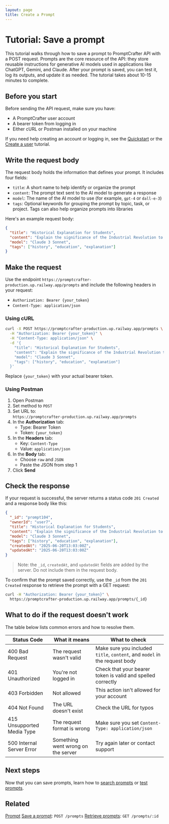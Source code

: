 ```yaml
---
layout: page
title: Create a Prompt
---
```


# Tutorial: Save a prompt

This tutorial walks through how to save a prompt to PromptCrafter API with a POST request. Prompts are the core resource of the API: they store reusable instructions for generative AI models used in applications like ChatGPT, Gemini, and Claude. After your prompt is saved, you can test it, log its outputs, and update it as needed. The tutorial takes about 10-15 minutes to complete.

## Before you start

Before sending the API request, make sure you have:

- A PromptCrafter user account  
- A bearer token from logging in  
- Either cURL or Postman installed on your machine  

If you need help creating an account or logging in, see the [Quickstart](../quickstart.md) or the [Create a user](create-user.md) tutorial.

## Write the request body

The request body holds the information that defines your prompt. It includes four fields:

- `title`: A short name to help identify or organize the prompt  
- `content`: The prompt text sent to the AI model to generate a response  
- `model`: The name of the AI model to use (for example, `gpt-4` or `dall-e-3`)  
- `tags`: Optional keywords for grouping the prompt by topic, task, or project. Tags can also help organize prompts into libraries

Here's an example request body:

```json
{
  "title": "Historical Explanation for Students",
  "content": "Explain the significance of the Industrial Revolution to high school students using clear, accessible language. Include at least two key inventions and describe how these changes affected daily life in Europe and America.",
  "model": "Claude 3 Sonnet",
  "tags": ["history", "education", "explanation"]
}
```

## Make the request

Use the endpoint `https://promptcrafter-production.up.railway.app/prompts` and include the following headers in your request:
- `Authorization: Bearer {your_token}`
- `Content-Type: application/json`

### Using cURL

```bash
curl -X POST https://promptcrafter-production.up.railway.app/prompts \
  -H "Authorization: Bearer {your_token}" \
  -H "Content-Type: application/json" \
  -d '{
    "title": "Historical Explanation for Students",
    "content": "Explain the significance of the Industrial Revolution to high school students using clear, accessible language. Include at least two key inventions and describe how these changes affected daily life in Europe and America.",
    "model": "Claude 3 Sonnet",
    "tags": ["history", "education", "explanation"]
  }'
```

Replace `{your_token}` with your actual bearer token.

### Using Postman

1. Open Postman
2. Set method to `POST`
3. Set URL to:  
   `https://promptcrafter-production.up.railway.app/prompts`
4. In the **Authorization** tab:
   - Type: Bearer Token
   - Token: `{your_token}`
5. In the **Headers** tab:
   - Key: `Content-Type`
   - Value: `application/json`
6. In the **Body** tab:
   - Choose `raw` and `JSON`
   - Paste the JSON from step 1
7. Click **Send**

## Check the response

If your request is successful, the server returns a status code `201 Created` and a response body like this:

```json
{
  "_id": "prompt104",
  "ownerId": "user7",
  "title": "Historical Explanation for Students",
  "content": "Explain the significance of the Industrial Revolution to high school students using clear, accessible language. Include at least two key inventions and describe how these changes affected daily life in Europe and America.",
  "model": "Claude 3 Sonnet",
  "tags": ["history", "education", "explanation"],
  "createdAt": "2025-06-20T13:03:00Z",
  "updatedAt": "2025-06-20T13:03:00Z"
}
```

> Note: the `_id`, `createdAt`, and `updatedAt` fields are added by the server. Do not include them in the request body.

To confirm that the prompt saved correctly, use the `_id` from the `201 Created` response to retrieve the prompt with a GET request:

```bash
curl -H "Authorization: Bearer {your_token}" \
  https://promptcrafter-production.up.railway.app/prompts/{_id}
```

## What to do if the request doesn't work

The table below lists common errors and how to resolve them.

| Status Code                | What it means                  | What to check                                             |
|---------------------------|--------------------------------|-----------------------------------------------------------|
| 400 Bad Request           | The request wasn't valid      | Make sure you included `title`, `content`, and `model` in the request body |
| 401 Unauthorized          | You're not logged in           | Check that your bearer token is valid and spelled correctly |
| 403 Forbidden             | Not allowed                    | This action isn't allowed for your account      |
| 404 Not Found             | The URL doesn't exist | Check the URL for typos                              |
| 415 Unsupported Media Type | The request format is wrong   | Make sure you set `Content-Type: application/json`        |
| 500 Internal Server Error | Something went wrong on the server | Try again later or contact support                        |

## Next steps

Now that you can save prompts, learn how to [search prompts](search-prompts.md) or [test prompts](test-prompt.md).

## Related

[Prompt](../resources/prompt.md)
[Save a prompt](../references/post-prompts.md): `POST /prompts`
[Retrieve prompts](../references/get-prompts.md): `GET /prompts/:id`
